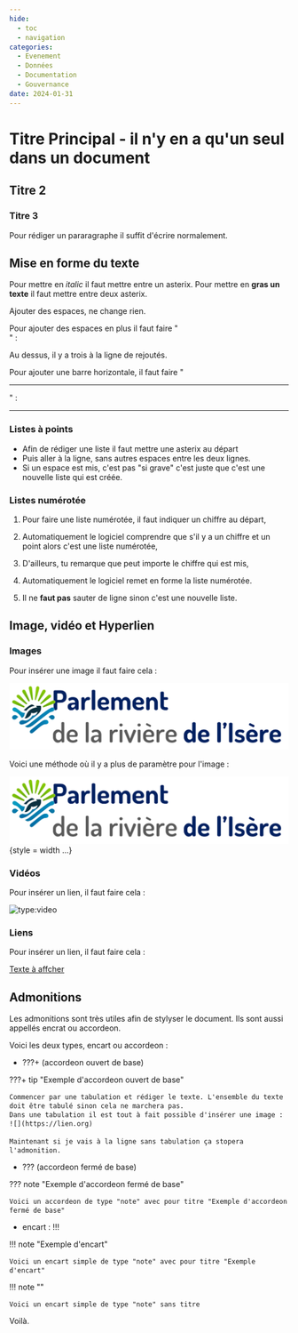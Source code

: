 ```yaml
---
hide:
  - toc
  - navigation
categories:
  - Evenement
  - Données
  - Documentation
  - Gouvernance
date: 2024-01-31
---
```


# Titre Principal - il n'y en a qu'un seul dans un document

## Titre 2

### Titre 3

Pour rédiger un pararagraphe il suffit d'écrire normalement.

## Mise en forme du texte

Pour mettre en *italic* il faut mettre entre un asterix. Pour mettre en **gras un texte** il faut mettre entre deux asterix.

Ajouter des espaces, ne change rien.

Pour ajouter des espaces en plus il faut faire "<br />" :

Au dessus, il y a trois à la ligne de rejoutés.

Pour ajouter une barre horizontale, il faut faire "<hr>" :

<hr>

### Listes à points

* Afin de rédiger une liste il faut mettre une asterix au départ
* Puis aller à la ligne, sans autres espaces entre les deux lignes.
* Si un espace est mis, c'est pas "si grave" c'est juste que c'est une nouvelle liste qui est créée.

### Listes numérotée

1. Pour faire une liste numérotée, il faut indiquer un chiffre au départ,
1. Automatiquement le logiciel comprendre que s'il y a un chiffre et un point alors c'est une liste numérotée,
1. D'ailleurs, tu remarque que peut importe le chiffre qui est mis,
1. Automatiquement le logiciel remet en forme la liste numérotée.

1. Il ne **faut pas** sauter de ligne sinon c'est une nouvelle liste.

## Image, vidéo et Hyperlien

### Images

Pour insérer une image il faut faire cela :

![description de l'image](https://github.com/Konsilion/konsilion-drive/blob/main/logo_banniere_index.png?raw=true)

Voici une méthode où il y a plus de paramètre pour l'image :

![description de l'image](https://github.com/Konsilion/konsilion-drive/blob/main/logo_banniere_index.png?raw=true){style = width ...}

### Vidéos

Pour insérer un lien, il faut faire cela :

![type:video](https://www.youtube.com/embed/LXb3EKWsInQ)

### Liens

Pour insérer un lien, il faut faire cela :

[Texte à affcher](https://lien.org)

## Admonitions

Les admonitions sont très utiles afin de stylyser le document. Ils sont aussi appellés encrat ou accordeon.

Voici les deux types, encart ou accordeon :

* ???+ (accordeon ouvert de base)

???+ tip "Exemple d'accordeon ouvert de base"

	Commencer par une tabulation et rédiger le texte. L'ensemble du texte doit être tabulé sinon cela ne marchera pas.
	Dans une tabulation il est tout à fait possible d'insérer une image :
	![](https://lien.org)

	Maintenant si je vais à la ligne sans tabulation ça stopera l'admonition.


* ???  (accordeon fermé de base)
  
??? note "Exemple d'accordeon fermé de base"

	Voici un accordeon de type "note" avec pour titre "Exemple d'accordeon fermé de base" 
	

* encart : !!!

!!! note "Exemple d'encart"

	Voici un encart simple de type "note" avec pour titre "Exemple d'encart"

!!! note ""

	Voici un encart simple de type "note" sans titre


Voilà.
